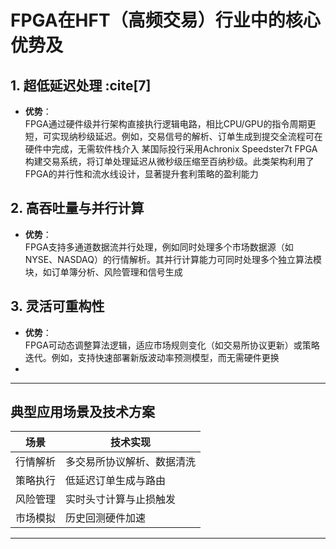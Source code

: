 # FPGA在HFT（高频交易）行业中的核心优势及

## 1. **超低延迟处理** :cite[7]
- **优势**：  
  FPGA通过硬件级并行架构直接执行逻辑电路，相比CPU/GPU的指令周期更短，可实现纳秒级延迟。例如，交易信号的解析、订单生成到提交全流程可在硬件中完成，无需软件栈介入
  某国际投行采用Achronix Speedster7t FPGA构建交易系统，将订单处理延迟从微秒级压缩至百纳秒级。此类架构利用了FPGA的并行性和流水线设计，显著提升套利策略的盈利能力

## 2. **高吞吐量与并行计算** 
- **优势**：  
  FPGA支持多通道数据流并行处理，例如同时处理多个市场数据源（如NYSE、NASDAQ）的行情解析。其并行计算能力可同时处理多个独立算法模块，如订单簿分析、风险管理和信号生成


## 3. **灵活可重构性** 
- **优势**：  
  FPGA可动态调整算法逻辑，适应市场规则变化（如交易所协议更新）或策略迭代。例如，支持快速部署新版波动率预测模型，而无需硬件更换
-



---

## 典型应用场景及技术方案
| 场景                | 技术实现                     | 
|---------------------|----------------------------|
| 行情解析            | 多交易所协议解析、数据清洗   | 
| 策略执行            | 低延迟订单生成与路由         | 
| 风险管理            | 实时头寸计算与止损触发       | 
| 市场模拟            | 历史回测硬件加速             | 

---


